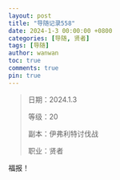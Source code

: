 ```yaml
---
layout: post
title: "导随记录558"
date: 2024-1-3 00:00:00 +0800
categories: [导随, 贤者]
tags: [导随]
author: wanwan
toc: true
comments: true
pin: true
---
```

> 日期：2024.1.3
>
> 等级：20
>
> 副本：伊弗利特讨伐战
>
> 职业：贤者

福报！